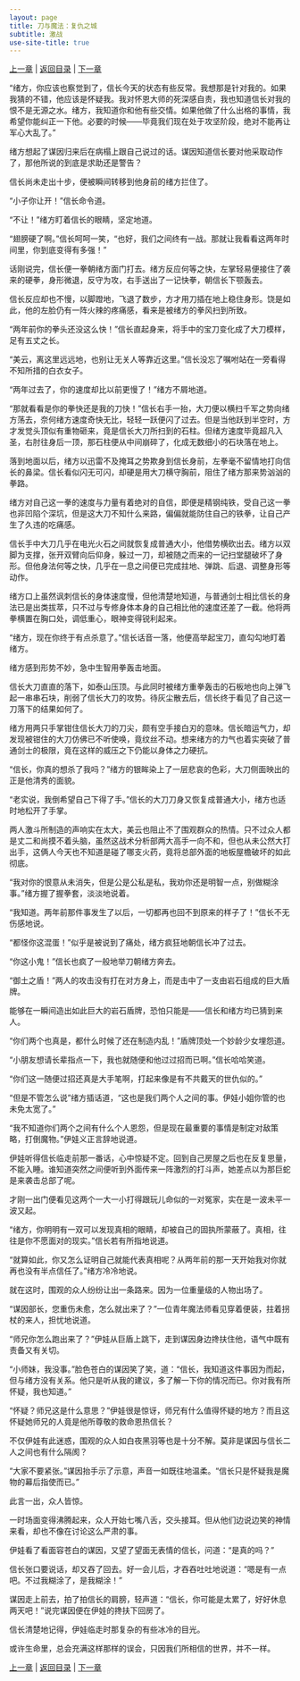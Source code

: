 ```yaml
---
layout: page
title: 刀与魔法：复仇之城
subtitle: 激战
use-site-title: true
---
```


[上一章](/Novels/AvengerCity/chaos) | [返回目录](/Novels/AvengerCity/index) | [下一章](/Novels/AvengerCity/memory) 

“绪方，你应该也察觉到了，信长今天的状态有些反常。我想那是针对我的。如果我猜的不错，他应该是怀疑我。我对怀恩大师的死深感自责，我也知道信长对我的恨不是无源之水。绪方，我知道你和他有些交情。如果他做了什么出格的事情，我希望你能纠正一下他。必要的时候——毕竟我们现在处于攻坚阶段，绝对不能再让军心大乱了。”

绪方想起了谋因归来后在病榻上跟自己说过的话。谋因知道信长要对他采取动作了，那他所说的到底是求助还是警告？

信长尚未走出十步，便被瞬间转移到他身前的绪方拦住了。

“小子你让开！”信长命令道。

“不让！”绪方盯着信长的眼睛，坚定地道。

“翅膀硬了啊。”信长呵呵一笑，“也好，我们之间终有一战。那就让我看看这两年时间里，你到底变得有多强！”

话刚说完，信长便一拳朝绪方面门打去。绪方反应何等之快，左掌轻易便接住了袭来的硬拳，身形微退，反守为攻，右手送出了一记快拳，朝信长下颚轰去。

信长反应却也不慢，以脚蹬地，飞退了数步，方才用刀插在地上稳住身形。饶是如此，他的左脸仍有一阵火辣的疼痛感，看来是被绪方的拳风扫到所致。

“两年前你的拳头还没这么快！”信长直起身来，将手中的宝刀变化成了大刀模样，足有五丈之长。

“美云，离这里远远地，也别让无关人等靠近这里。”信长没忘了嘱咐站在一旁看得不知所措的白衣女子。

“两年过去了，你的速度却比以前更慢了！”绪方不屑地道。

“那就看看是你的拳快还是我的刀快！”信长右手一抬，大刀便以横扫千军之势向绪方荡去，奈何绪方速度奇快无比，轻轻一跃便闪了过去。但是当他跃到半空时，方才发觉头顶似有重物砸来，竟是信长大刀所扫到的石柱。但绪方速度毕竟超凡入圣，右肘往身后一顶，那石柱便从中间崩碎了，化成无数细小的石块落在地上。

落到地面以后，绪方以迅雷不及掩耳之势欺身到信长身前，左拳毫不留情地打向信长的鼻梁。信长看似闪无可闪，却硬是用大刀横守胸前，阻住了绪方那来势汹汹的拳路。

绪方对自己这一拳的速度与力量有着绝对的自信，即便是精钢纯铁，受自己这一拳也非凹陷个深坑，但是这大刀不知什么来路，偏偏就能防住自己的铁拳，让自己产生了久违的吃痛感。

信长手中大刀几乎在电光火石之间就恢复成普通大小，他借势横砍出去。绪方以双脚为支撑，张开双臂向后仰身，躲过一刀，却被随之而来的一记扫堂腿破坏了身形。但他身法何等之快，几乎在一息之间便已完成拄地、弹跳、后退、调整身形等动作。

绪方口上虽然讽刺信长的身体速度慢，但他清楚地知道，与普通剑士相比信长的身法已是出类拔萃，只不过与专修身体本身的自己相比他的速度还差了一截。他将两拳横置在胸口处，调低重心，眼神变得锐利起来。

“绪方，现在你终于有点杀意了。”信长话音一落，他便高举起宝刀，直勾勾地盯着绪方。

绪方感到形势不妙，急中生智用拳轰击地面。

信长大刀直直的落下，如泰山压顶。与此同时被绪方重拳轰击的石板地也向上弹飞起一串串石块，削弱了信长大刀的攻势。待灰尘散去后，信长终于看见了自己这一刀落下的结果如何了。

绪方用两只手掌钳住信长大刀的刀尖，颇有空手接白刃的意味。信长暗运气力，却发现被钳住的大刀仿佛已不听使唤，竟纹丝不动。想来绪方的力气也着实突破了普通剑士的极限，竟在这样的威压之下仍能以身体之力硬抗。

“信长，你真的想杀了我吗？”绪方的银眸染上了一层悲哀的色彩，大刀侧面映出的正是他清秀的面貌。

“老实说，我倒希望自己下得了手。”信长的大刀刀身又恢复成普通大小，绪方也适时地松开了手掌。

两人激斗所制造的声响实在太大，美云也阻止不了围观群众的热情。只不过众人都是丈二和尚摸不着头脑，虽然这战术分析部两大高手一向不和，但也从未公然大打出手，这俩人今天也不知道是碰了哪支火药，竟将总部外面的地板屋檐破坏的如此彻底。

“我对你的恨意从未消失，但是公是公私是私，我劝你还是明智一点，别做糊涂事。”绪方握了握拳套，淡淡地说着。

“我知道。两年前那件事发生了以后，一切都再也回不到原来的样子了！”信长不无伤感地说。

“都怪你这混蛋！”似乎是被说到了痛处，绪方疯狂地朝信长冲了过去。

“你这小鬼！”信长也疯了一般地举刀朝绪方奔去。

“御土之盾！”两人的攻击没有打在对方身上，而是击中了一支由岩石组成的巨大盾牌。

能够在一瞬间造出如此巨大的岩石盾牌，恐怕只能是——信长和绪方均已猜到来人。

“你们两个也真是，都什么时候了还在制造内乱！”盾牌顶处一个妙龄少女埋怨道。

“小朋友想请长辈指点一下，我也就随便和他过过招而已啊。”信长哈哈笑道。

“你们这一随便过招还真是大手笔啊，打起来像是有不共戴天的世仇似的。”

“但是不管怎么说”绪方插话道，“这也是我们两个人之间的事。伊娃小姐你管的也未免太宽了。”

“我不知道你们两个之间有什么个人恩怨，但是现在最重要的事情是制定对敌策略，打倒魔物。”伊娃义正言辞地说道。

伊娃听得信长临走前那一番话，心中惊疑不定。回到自己房屋之后也在反复思量，不能入睡。谁知道突然之间便听到外面传来一阵激烈的打斗声，她差点以为那巨蛇是来袭击总部了呢。

才刚一出门便看见这两个一大一小打得跟玩儿命似的一对冤家，实在是一波未平一波又起。

“绪方，你明明有一双可以发现真相的眼睛，却被自己的固执所蒙蔽了。真相，往往是你不愿面对的现实。”信长若有所指地说道。

“就算如此，你又怎么证明自己就能代表真相呢？从两年前的那一天开始我对你就再也没有半点信任了。”绪方冷冷地说。

就在这时，围观的众人纷纷让出一条路来。因为一位重量级的人物出场了。

“谋因部长，您重伤未愈，怎么就出来了？”一位青年魔法师看见穿着便装，拄着拐杖的来人，担忧地说道。

“师兄你怎么跑出来了？”伊娃从巨盾上跳下，走到谋因身边搀扶住他，语气中既有责备又有关切。

“小师妹，我没事。”脸色苍白的谋因笑了笑，道：“信长，我知道这件事因为而起，但与绪方没有关系。他只是听从我的建议，多了解一下你的情况而已。你对我有所怀疑，我也知道。”

“怀疑？师兄这是什么意思？”伊娃很是惊讶，师兄有什么值得怀疑的地方？而且这怀疑她师兄的人竟是他所尊敬的救命恩热信长？

不仅伊娃有此迷惑，围观的众人如白夜黑羽等也是十分不解。莫非是谋因与信长二人之间也有什么隔阂？

“大家不要紧张。”谋因抬手示了示意，声音一如既往地温柔。“信长只是怀疑我是魔物的幕后指使而已。”

此言一出，众人皆惊。

一时场面变得沸腾起来，众人开始七嘴八舌，交头接耳。但从他们边说边笑的神情来看，却也不像在讨论这么严肃的事。

伊娃看了看面容苍白的谋因，又望了望面无表情的信长，问道：“是真的吗？”

信长张口要说话，却又吞了回去。好一会儿后，才吞吞吐吐地说道：“嗯是有一点吧。不过我糊涂了，是我糊涂！”

谋因走上前去，拍了拍信长的肩膀，轻声道：“信长，你可能是太累了，好好休息两天吧！”说完谋因便在伊娃的搀扶下回房了。

信长清楚地记得，伊娃临走时那复杂的有些冰冷的目光。

或许生命里，总会充满这样那样的误会，只因我们所相信的世界，并不一样。

[上一章](/Novels/AvengerCity/chaos) | [返回目录](/Novels/AvengerCity/index) | [下一章](/Novels/AvengerCity/memory) 

<!-- UY BEGIN -->
<div id="uyan_frame"></div>
<script type="text/javascript" src="http://v2.uyan.cc/code/uyan.js"></script>
<!-- UY END -->
